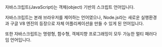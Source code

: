 자바스크립트(JavaScript)는 객체(object) 기반의 스크립트 언어입니다.

자바스크립트는 본래 브라우저를 제어하는 언어였으나, Node.js라는 새로운 실행환경과 구글 V8 엔진의 등장으로 자체 어플리케이션을 만들 수 있게 된 언어입니다.

또한 자바스크립트는 명령형, 함수형, 객체지향 프로그래밍이 모두 가능한 멀티 패러다임 언어입니다.
